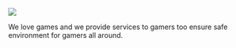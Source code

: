 ![](https://cdn.maverickbot.org/gfx/maverick/logo/maverick_logo_text.png)

We love games and we provide services to gamers too ensure safe environment for gamers all around.
